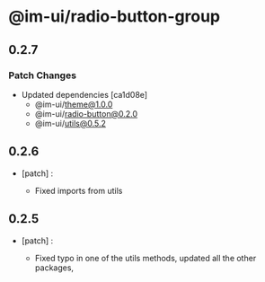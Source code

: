 # @im-ui/radio-button-group

## 0.2.7

### Patch Changes

- Updated dependencies [ca1d08e]
  - @im-ui/theme@1.0.0
  - @im-ui/radio-button@0.2.0
  - @im-ui/utils@0.5.2

## 0.2.6

- [patch] :

  - Fixed imports from utils

## 0.2.5

- [patch] :

  - Fixed typo in one of the utils methods, updated all the other packages,
